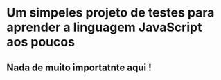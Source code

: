 # Um simpeles projeto de testes para aprender a linguagem JavaScript aos poucos

## Nada de muito importatnte aqui ! 